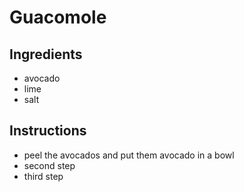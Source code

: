 # Guacomole
## Ingredients
* avocado
* lime
* salt
## Instructions
* peel the avocados and put them avocado in a bowl
* second step
*  third  step

